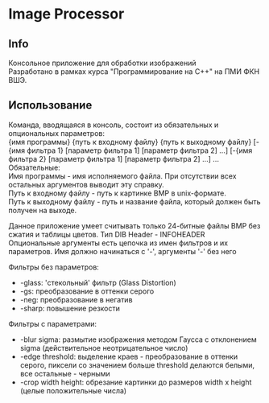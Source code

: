 # Image Processor
## Info
Консольное приложение для обработки изображений\
Разработано в рамках курса "Программирование на C++" на ПМИ ФКН ВШЭ.
## Использование
Команда, вводящаяся в консоль, состоит из обязательных и опциональных параметров:\
{имя программы} {путь к входному файлу} {путь к выходному файлу} [-{имя фильтра 1} [параметр фильтра 1]
[параметр фильтра 2] ...] [-{имя фильтра 2} [параметр фильтра 1] [параметр фильтра 2] ...] ...\
Обязательные:\
Имя программы - имя исполняемого файла. При отсутствии всех остальных аргументов выводит эту справку.\
Путь к входному файлу - путь к картинке BMP в unix-формате.\
Путь к выходному файлу - путь и название файла, который должен быть получен на выходе.

Данное приложение умеет считывать только 24-битные файлы BMP без сжатия и таблицы цветов. Тип DIB Header -
INFOHEADER\
Опциональные аргументы есть цепочка из имен фильтров и их параметров. Имя должно начинаться с '-', аргументы
'-' без него

Фильтры без параметров:
- -glass: 'стекольный' фильтр (Glass Distortion)
- -gs: преобразование в оттенки серого
- -neg: преобразование в негатив
- -sharp: повышение резкости

Фильтры с параметрами:
- -blur sigma: размытие изображения методом Гаусса с отклонением sigma (действительное неотрицательное число)
- -edge threshold: выделение краев - преобразование в оттенки серого, пиксели со значением больше threshold
делаются белыми, все остальные - черными
- -crop width height: обрезание картинки до размеров width x height (целые положительные числа)